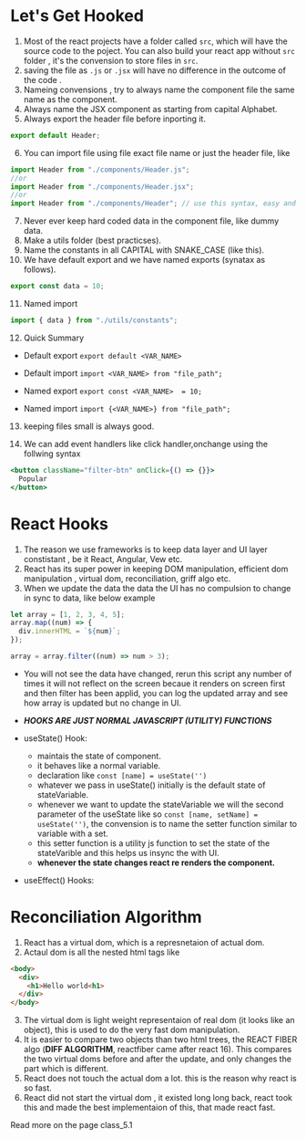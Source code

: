 # Let's Get Hooked

1. Most of the react projects have a folder called `src`, which will have the source code to the poject. You can also build your react app without `src` folder , it's the convension to store files in `src`.
2. saving the file as `.js` or `.jsx` will have no difference in the outcome of the code .
3. Nameing convensions , try to always name the component file the same name as the component.
4. Always name the JSX component as starting from capital Alphabet.
5. Always export the header file before inporting it.

```jsx
export default Header;
```

6. You can import file using file exact file name or just the header file, like

```jsx
import Header from "./components/Header.js";
//or
import Header from "./components/Header.jsx";
//or
import Header from "./components/Header"; // use this syntax, easy and simple
```

7. Never ever keep hard coded data in the component file, like dummy data.
8. Make a utils folder (best practicses).
9. Name the constants in all CAPITAL with SNAKE_CASE (like this).
10. We have default export and we have named exports (synatax as follows).

```js
export const data = 10;
```

11. Named import

```js
import { data } from "./utils/constants";
```

12. Quick Summary

- Default export `export default <VAR_NAME>`
- Default import `import <VAR_NAME> from "file_path";`

- Named export `export const <VAR_NAME>  = 10;`
- Named import `import {<VAR_NAME>} from "file_path";`

13. keeping files small is always good.

14. We can add event handlers like click handler,onchange using the follwing syntax

```jsx
<button className="filter-btn" onClick={() => {}}>
  Popular
</button>
```

# React Hooks

1. The reason we use frameworks is to keep data layer and UI layer constistant , be it React, Angular, Vew etc.
2. React has its super power in keeping DOM manipulation, efficient dom manipulation , virtual dom, reconciliation, griff algo etc.
3. When we update the data the data the UI has no compulsion to change in sync to data, like below example

```js
let array = [1, 2, 3, 4, 5];
array.map((num) => {
  div.innerHTML = `${num}`;
});

array = array.filter((num) => num > 3);
```

- You will not see the data have changed, rerun this script any number of times it will not reflect on the screen becaue it renders on screen first and then filter has been applid, you can log the updated array and see how array is updated but no change in UI.

- <em><strong>HOOKS ARE JUST NORMAL JAVASCRIPT (UTILITY) FUNCTIONS </strong> </em>
- useState() Hook:

  - maintais the state of component.
  - it behaves like a normal variable.
  - declaration like `const [name] = useState('')`
  - whatever we pass in useState() initially is the default state of stateVariable.
  - whenever we want to update the stateVariable we will the second parameter of the useState like so `const [name, setName] = useState('')`, the convension is to name the setter function similar to variable with a set.
  - this setter function is a utility js function to set the state of the stateVarible and this helps us insync the with UI.
  - <strong>whenever the state changes react re renders the component.</strong>

- useEffect() Hooks:

# Reconciliation Algorithm

1. React has a virtual dom, which is a represnetaion of actual dom.
2. Actaul dom is all the nested html tags like

```html
<body>
  <div>
    <h1>Hello world<h1>
  </div>
</body>
```

3. The virtual dom is light weight representaion of real dom (it looks like an object), this is used to do the very fast dom manipulation.
4. It is easier to compare two objects than two html trees, the REACT FIBER algo (<strong>DIFF ALGORITHM</strong>, reactfiber came after react 16). This compares the two virtual doms before and after the update, and only changes the part which is different.
5. React does not touch the actual dom a lot. this is the reason why react is so fast.
6. React did not start the virtual dom , it existed long long back, react took this and made the best implementaion of this, that made react fast.

Read more on the page class_5.1
